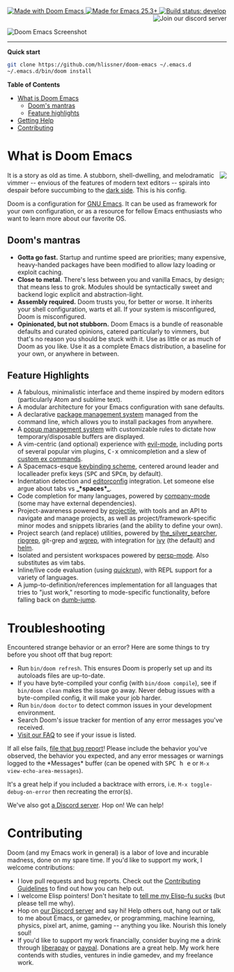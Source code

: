 <a href="http://doomemacs.org">
  <img src="https://img.shields.io/github/tag/hlissner/doom-emacs.svg?label=release&style=for-the-badge&color=orange"  alt="Made with Doom Emacs">
</a>
<a href="https://emacs.org">
  <img src="https://img.shields.io/badge/Made_for-Emacs_25.3+-blueviolet.svg?style=for-the-badge" alt="Made for Emacs 25.3+">
</a>
<a href="https://github.org/hlissner/doom-emacs/actions">
  <img src="https://github.com/hlissner/doom-emacs/workflows/CI/badge.svg" alt="Build status: develop">
</a>
<a href="https://discord.gg/bcZ6P3y">
  <img src="https://img.shields.io/badge/Discord-blue.svg?logo=discord&label=join&style=for-the-badge" alt="Join our discord server" align="right">
</a>
<br><br>

![Doom Emacs Screenshot](https://raw.githubusercontent.com/hlissner/doom-emacs/screenshots/main.png)

<!--p align="center">
  <b><a href="/../../tree/screenshots">Screenshots</a></b>
  |
  <b><a href="docs/getting_started.org">Get started</a></b>
  |
  <b><a href="docs/contributing.org">Contribute</a></b>
  |
  <b><a href="docs/index.org">Documentation</a></b>
  |
  <b><a href="docs/faq.org">FAQ</a></b>
</p-->

---

**Quick start**

```bash
git clone https://github.com/hlissner/doom-emacs ~/.emacs.d
~/.emacs.d/bin/doom install
```

**Table of Contents**

- [What is Doom Emacs](#what-is-doom-emacs)
  - [Doom's mantras](#dooms-mantras)
  - [Feature highlights](#feature-highlights)
- [Getting Help](#getting-help)
- [Contributing](#contributing)

# What is Doom Emacs

<a href="http://ultravioletbat.deviantart.com/art/Yay-Evil-111710573">
  <img src="https://github.com/hlissner/doom-emacs/raw/screenshots/cacochan.png" align="right" />
</a>

It is a story as old as time. A stubborn, shell-dwelling, and melodramatic
vimmer -- envious of the features of modern text editors -- spirals into despair
before succumbing to the [dark side][url:evil-mode]. This is his config.

Doom is a configuration for [GNU Emacs](https://www.gnu.org/software/emacs/). It
can be used as framework for your own configuration, or as a resource for fellow
Emacs enthusiasts who want to learn more about our favorite OS.

## Doom's mantras

- **Gotta go fast.** Startup and runtime speed are priorities; many expensive,
  heavy-handed packages have been modified to allow lazy loading or exploit
  caching.
- **Close to metal.** There's less between you and vanilla Emacs, by design;
  that means less to grok. Modules should be syntactically sweet and backend
  logic explicit and abstraction-light.
- **Assembly required.** Doom trusts you, for better or worse. It inherits your
  shell configuration, warts et all. If your system is misconfigured, Doom is
  misconfigured.
- **Opinionated, but not stubborn.** Doom Emacs is a bundle of reasonable
  defaults and curated opinions, catered particularly to vimmers, but that's no
  reason you should be stuck with it. Use as little or as much of Doom as you
  like. Use it as a complete Emacs distribution, a baseline for your own, or
  anywhere in between.

## Feature Highlights

- A fabulous, minimalistic interface and theme inspired by modern editors
  (particularly Atom and sublime text).
- A modular architecture for your Emacs configuration with sane defaults.
- A declarative [package management system][doom:packages] managed from the
  command line, which allows you to install packages from anywhere.
- A [popup management system][doom:popups] with customizable rules to dictate
  how temporary/disposable buffers are displayed.
- A vim-centric (and optional) experience with [evil-mode][url:evil-mode],
  including ports of several popular vim plugins, <kbd>C-x</kbd> omnicompletion
  and a slew of [custom ex commands][doom:commands].
- A Spacemacs-esque [keybinding scheme][doom:bindings], centered around leader
  and localleader prefix keys (<kbd>SPC</kbd> and <kbd>SPC</kbd><kbd>m</kbd>, by
  default).
- Indentation detection and [editorconfig][url:editorconfig] integration. Let
  someone else argue about tabs vs **\_\***spaces**\*\_**.
- Code completion for many languages, powered by
  [company-mode][url:company-mode] (some may have external dependencies).
- Project-awareness powered by [projectile][url:projectile], with tools and an
  API to navigate and manage projects, as well as project/framework-specific
  minor modes and snippets libraries (and the ability to define your own).
- Project search (and replace) utilities, powered by
  [the_silver_searcher][url:the_silver_searcher], [ripgrep][url:ripgrep], git-grep and
  [wgrep][url:wgrep], with integration for [ivy][url:ivy] (the default) and
  [helm][url:helm].
- Isolated and persistent workspaces powered by [persp-mode][url:persp-mode].
  Also substitutes as vim tabs.
- Inline/live code evaluation (using [quickrun][url:quickrun]), with REPL
  support for a variety of languages.
- A jump-to-definition/references implementation for all languages that tries to
  "just work," resorting to mode-specific functionality, before falling back on
  [dumb-jump][url:dumb-jump].

# Troubleshooting

Encountered strange behavior or an error? Here are some things to try before you
shoot off that bug report:

- Run `bin/doom refresh`. This ensures Doom is properly set up and its autoloads
  files are up-to-date.
- If you have byte-compiled your config (with `bin/doom compile`), see if
  `bin/doom clean` makes the issue go away. Never debug issues with a
  byte-compiled config, it will make your job harder.
- Run `bin/doom doctor` to detect common issues in your development environment.
- Search Doom's issue tracker for mention of any error messages you've received.
- [Visit our FAQ][docs:faq] to see if your issue is listed.

If all else fails, [file that bug report][github:new-issue]! Please include the
behavior you've observed, the behavior you expected, and any error messages
or warnings logged to the \*Messages\* buffer (can be opened with <kbd>SPC h
e</kbd> or `M-x view-echo-area-messages`).

It's a great help if you included a backtrace with errors, i.e. `M-x toggle-debug-on-error` then recreating the error(s).

We've also got [a Discord server][url:discord]. Hop on! We can help!

# Contributing

Doom (and my Emacs work in general) is a labor of love and incurable madness,
done on my spare time. If you'd like to support my work, I welcome
contributions:

- I love pull requests and bug reports. Check out the [Contributing
  Guidelines][docs:contributing] to find out how you can help out.
- I welcome Elisp pointers! Don't hesitate to [tell me my Elisp-fu
  sucks][github:new-issue] (but please tell me why).
- Hop on [our Discord server][url:discord] and say hi! Help others out, hang out
  or talk to me about Emacs, or gamedev, or programming, machine learning,
  physics, pixel art, anime, gaming -- anything you like. Nourish this lonely
  soul!
- If you'd like to support my work financially, consider buying me a drink
  through [liberapay][url:liberapay] or [paypal][url:paypal]. Donations are a
  great help. My work here contends with studies, ventures in indie gamedev, and
  my freelance work.

[docs:wiki]: docs/index.org
[docs:wiki-quickstart]: docs/getting-started.org
[docs:wiki-modules]: docs/modules.org
[docs:wiki-customization]: docs/customize.org
[docs:contributing]: docs/contribute.org
[docs:faq]: docs/faq.org
[github:new-issue]: https://github.com/hlissner/doom-emacs/issues/new
[doom:bindings]: modules/config/default/+evil-bindings.el
[doom:commands]: modules/editor/evil/+commands.el
[doom:packages]: core/autoload/packages.el
[doom:popups]: modules/ui/popup/README.org
[url:discord]: https://discord.gg/bcZ6P3y
[url:liberapay]: https://liberapay.com/hlissner/donate
[url:paypal]: https://paypal.me/henriklissner/10
[url:company-mode]: https://github.com/company-mode/company-mode
[url:doom-themes]: https://github.com/hlissner/emacs-doom-themes
[url:dumb-jump]: https://github.com/jacktasia/dumb-jump
[url:editorconfig]: http://editorconfig.org/
[url:evil-mode]: https://github.com/emacs-evil/evil
[url:helm]: https://github.com/emacs-helm/helm
[url:ivy]: https://github.com/abo-abo/swiper
[url:persp-mode]: https://github.com/Bad-ptr/persp-mode.el
[url:projectile]: https://github.com/bbatsov/projectile
[url:quelpa]: https://github.com/quelpa/quelpa
[url:quickrun]: https://github.com/syohex/emacs-quickrun
[url:ripgrep]: https://github.com/BurntSushi/ripgrep
[url:the_silver_searcher]: https://github.com/ggreer/the_silver_searcher
[url:use-package]: https://github.com/jwiegley/use-package
[url:wgrep]: https://github.com/mhayashi1120/Emacs-wgrep
